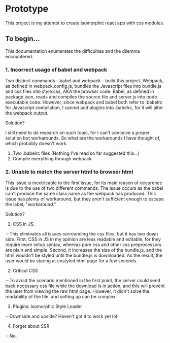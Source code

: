 # Prototype 

This project is my attempt to create isomorphic react app with css modules.

## To begin...

This documentation enumerates the difficulties and the dilemma encountered.

### 1. Incorrect usage of babel and webpack

Two distinct commands - babel and webpack - build this project. Webpack, as defined in webpack.config.js, bundles the Javascript files into bundle.js and css files into style.css, AKA the browser code. Babel, as defined in package.json, reads and compiles the source file and server.js into node executable code. However, since webpack and babel both refer to .babelrc for Javascript compilation, I cannot add plugins into .babelrc, for it will alter the webpack output.

Solution?

I still need to do research on such topic, for I can't conceive a proper solution but workarounds. So what are the workarounds I have thought of, which probably doesn't work. 

1. Two .babelrc files (Nothing I've read so far suggested this...)
2. Compile everything through webpack

### 2. Unable to match the server html to browser html

This issue is inextricable to the first issue, for its main reason of occurence is due to the use of two different commands. The issue occurs as the babel can't produce the same class name as the webpack has produced. This issue has plenty of workaround, but they aren't sufficient enough to escape the label, "workaround." 

Solution?

1. CSS in JS. 

⋅⋅⋅This eliminates all issues surrounding the css files, but it has two down side. First, CSS in JS in my opinion are less readable and editable, for they require more setup syntax, whereas pure css and other css preprocessors are plain and simple. Second, it increases the size of the bundle.js, and the html wouldn't be styled until the bundle.js is downloaded. As the result, the user would be staring at unstyled html page for a few seconds.

2. Critical CSS

⋅⋅⋅To avoid the scenario mentioned in the first point, the server could send back necessary css file while the download is in action, and this will prevent the user from viewing the raw html page. However, it didn't solve the readability of the file, and setting up can be complex.

3. Plugins: Isomorphic Style Loader

⋅⋅⋅Downside and upside? Haven't got it to work yet lol

4. Forget about SSR

⋅⋅⋅No.

